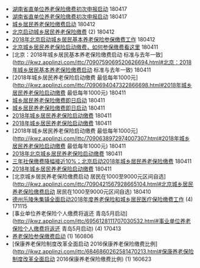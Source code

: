- [湖南省直单位养老保险缴费初次申报启动](http://jkwz.applinzi.com/ittc/7092899128541709319.html#湖南省直单位养老保险缴费初次申报启动)  180417 
- [湖南省直单位养老保险缴费初次申报启动](http://jkwz.applinzi.com/ittc/7092879798257058826.html#湖南省直单位养老保险缴费初次申报启动)  180417 
- [城乡居民养老保险缴费启动](http://jkwz.applinzi.com/ittc/7091044968334623754.html#城乡居民养老保险缴费启动)  180412 
- [北京启动城乡居民养老保险缴费](http://jkwz.applinzi.com/ittc/7091043677378184198.html#北京启动城乡居民养老保险缴费) (2) 180412 
- [2018年北京启动城乡居民基本养老保险参保缴费工作](http://jkwz.applinzi.com/ittc/7091040425295217680.html#2018年北京启动城乡居民基本养老保险参保缴费工作)  180412 
- [北京城乡居民养老保险启动缴费，如何参保缴费看这里](http://jkwz.applinzi.com/ittc/7090852235569529866.html#北京城乡居民养老保险启动缴费，如何参保缴费看这里)  180411 
- [北京：2018年城乡居民基本养老保险缴费启动 标准与去年一致](http://jkwz.applinzi.com/ittc/7090759069520626694.html#北京：2018年城乡居民基本养老保险缴费启动 标准与去年一致)  180411 
- [2018年城乡居民养老保险启动缴费 最低每年1000元](http://jkwz.applinzi.com/ittc/7090694047322866698.html#2018年城乡居民养老保险启动缴费 最低每年1000元)  180411 
- [城乡居民养老保险缴费即日启动](http://jkwz.applinzi.com/ittc/7090680275711558666.html#城乡居民养老保险缴费即日启动)  180411 
- [城乡居民养老保险缴费即日启动](http://jkwz.applinzi.com/ittc/7090674419527844870.html#城乡居民养老保险缴费即日启动)  180411 
- [2018年城乡居民养老保险启动缴费](http://jkwz.applinzi.com/ittc/7090659500052972550.html#2018年城乡居民养老保险启动缴费)  180411 
- [2018年城乡居民养老保险启动缴费](http://jkwz.applinzi.com/ittc/7090659077682365450.html#2018年城乡居民养老保险启动缴费)  180411 
- [2018年城乡居民养老保险启动缴费 最低每年1000元](http://jkwz.applinzi.com/ittc/7090638972974007307.html#2018年城乡居民养老保险启动缴费 最低每年1000元)  180411 
- [2018年北京城乡居民养老保险启动缴费](http://jkwz.applinzi.com/ittc/7090612110998635530.html#2018年北京城乡居民养老保险启动缴费)  180411 
- [三年社保缴费降幅接近10%；北京启动2018年城乡居民养老保险缴费](http://jkwz.applinzi.com/ittc/7090387566815872010.html#三年社保缴费降幅接近10%；北京启动2018年城乡居民养老保险缴费)  180411 
- [2018年城乡居民养老保险启动缴费](http://jkwz.applinzi.com/ittc/7090554396079555594.html#2018年城乡居民养老保险启动缴费)  180411 
- [北京城乡居民养老保险缴费启动 居民在1000至9000元区间自选](http://jkwz.applinzi.com/ittc/7090421567928665104.html#北京城乡居民养老保险缴费启动 居民在1000至9000元区间自选)  180410 
- [德州乐陵朱集镇全面启动2018年度养老保险和城乡居民医疗保险缴费工作](http://jkwz.applinzi.com/ittc/7036095001598100497.html#德州乐陵朱集镇全面启动2018年度养老保险和城乡居民医疗保险缴费工作) (4) 171115 
- [事业单位养老保险个人缴费将返还 青岛5月启动](http://jkwz.applinzi.com/ittc/6956128111707030532.html#事业单位养老保险个人缴费将返还 青岛5月启动) (4) 170413 
- [养老保险参保缴费启动](http://jkwz.applinzi.com/ittc/6863125200434103300.html#养老保险参保缴费启动) (1) 160806 
- [保康养老保险制度改革全面启动 2016保康养老保险缴费比例](http://jkwz.applinzi.com/ittc/6846860262581470213.html#保康养老保险制度改革全面启动 2016保康养老保险缴费比例) (1) 160623 
